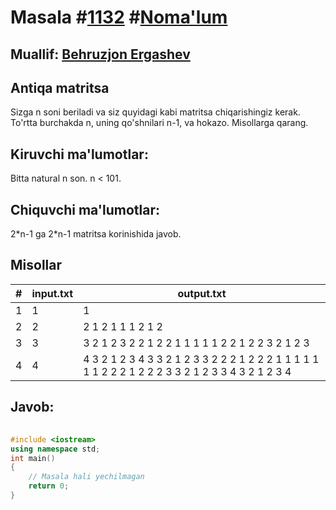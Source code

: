 
<h1>Masala #<a href="https://robocontest.uz/tasks/1132">1132</a> #<a href="https://robocontest.uz/tasks?category=1">Noma'lum</a></h1>
<h2> Muallif: <a href="https://robocontest.uz/profile/ergashevbehruzjon">Behruzjon Ergashev</a></h2>
<h2>Antiqa matritsa</h2>
<p>Sizga n soni beriladi va siz quyidagi kabi matritsa chiqarishingiz kerak. To'rtta burchakda n, uning qo'shnilari n-1, va hokazo. Misollarga qarang.</p>
<h2>Kiruvchi ma'lumotlar:</h2>
<p>Bitta natural n son. n < 101.</p>
<h2>Chiquvchi ma'lumotlar:</h2>
<p>2*n-1 ga 2*n-1 matritsa korinishida javob.</p>
<h2>Misollar</h2>
<table>
    <thead>
        <tr>
            <th>#</th>
            <th>input.txt</th>
            <th>output.txt</th>
        </tr>
    </thead>
    <tbody>
            <tr>
                <td>1</td>
                <td>1</td>
                <td>1</td>
            </tr>
            <tr>
                <td>2</td>
                <td>2</td>
                <td>2 1 2
1 1 1
2 1 2</td>
            </tr>
            <tr>
                <td>3</td>
                <td>3</td>
                <td>3 2 1 2 3
2 2 1 2 2
1 1 1 1 1
2 2 1 2 2
3 2 1 2 3</td>
            </tr>
            <tr>
                <td>4</td>
                <td>4</td>
                <td>4 3 2 1 2 3 4
3 3 2 1 2 3 3
2 2 2 1 2 2 2
1 1 1 1 1 1 1
2 2 2 1 2 2 2
3 3 2 1 2 3 3
4 3 2 1 2 3 4</td>
            </tr>
    </tbody>
    </table>
    
<h2>Javob:</h2>

######
```cpp
#include <iostream>
using namespace std;
int main()
{
    // Masala hali yechilmagan
    return 0;
}
```
